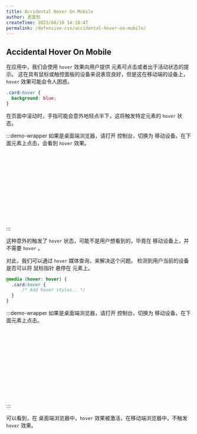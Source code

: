 ```yaml
---
title: Accidental Hover On Mobile
author: 君莫愁
createTime: 2023/08/10 14:18:47
permalink: /defensive-css/accidental-hover-on-mobile/
---
```


## Accidental Hover On Mobile

在应用中，我们会使用 `hover` 效果向用户提供 元素可点击或者出于活动状态的提示。
这在具有鼠标或触控面板的设备来说表现良好，但是这在移动端的设备上， `hover` 效果可能会令人困惑。

```css
.card:hover {
  background: blue;
}
```

<style scoped>
.card-hover,
.card-hover-media {
  width: 200px;
  height: 200px;
  margin: 0 auto;
  border: 1px solid var(--vp-c-divider);
  border-radius: 5px;
  box-shadow: var(--vp-shadow-2);
  background: var(--vp-c-bg);
  transition: background 0.3s;
}
.card-hover:hover {
  background: var(--vp-c-brand-1);
}
@media (hover:hover) {
  .card-hover-media:hover {
    background: var(--vp-c-brand-1);
  }
}
</style>

在页面中滚动时，手指可能会意外地轻点半下，这将触发特定元素的 `hover` 状态。

:::demo-wrapper
如果是桌面端浏览器，请打开 控制台，切换为 移动设备。在下面元素上点击，会看到 `hover` 效果。

<div class="card-hover"></div>
:::

这种意外的触发了 `hover` 状态，可能不是用户想看到的，毕竟在 移动设备上，并不需要 `hover` 。

对此，我们可以通过 `hover` 媒体查询，来解决这个问题。
检测到用户当前的设备是否可以将 鼠标指针 悬停在 元素上。

```css
@media (hover: hover) {
  .card:hover {
      /* Add hover styles.. */
  }
}
```

:::demo-wrapper
如果是桌面端浏览器，请打开 控制台，切换为 移动设备。在下面元素上点击。

<div class="card-hover-media"></div>
:::

可以看到，在 桌面端浏览器中，`hover` 效果被激活，在移动端浏览器中，不触发 `hover` 效果。

